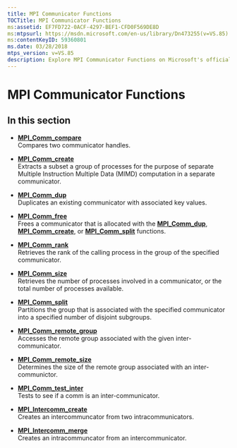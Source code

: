 ```yaml
---
title: MPI Communicator Functions
TOCTitle: MPI Communicator Functions
ms:assetid: EF7FD722-0ACF-4297-BEF1-CFD0F569DE8D
ms:mtpsurl: https://msdn.microsoft.com/en-us/library/Dn473255(v=VS.85)
ms:contentKeyID: 59360801
ms.date: 03/28/2018
mtps_version: v=VS.85
description: Explore MPI Communicator Functions on Microsoft's official site. Learn about MPI_Comm_compare, MPI_Comm_create, MPI_Comm_dup, and more. Enhance your MIMD computation skills.
---
```


# MPI Communicator Functions

## In this section

  - [**MPI\_Comm\_compare**](mpi-comm-compare-function.md)  
    Compares two communicator handles.

  - [**MPI\_Comm\_create**](mpi-comm-create-function.md)  
    Extracts a subset a group of processes for the purpose of separate Multiple Instruction Multiple Data (MIMD) computation in a separate communicator.

  - [**MPI\_Comm\_dup**](mpi-comm-dup-function.md)  
    Duplicates an existing communicator with associated key values.

  - [**MPI\_Comm\_free**](mpi-comm-free-function.md)  
    Frees a communicator that is allocated with the [**MPI\_Comm\_dup**](mpi-comm-dup-function.md), [**MPI\_Comm\_create**](mpi-comm-create-function.md), or [**MPI\_Comm\_split**](mpi-comm-split-function.md) functions.

  - [**MPI\_Comm\_rank**](mpi-comm-rank-function.md)  
    Retrieves the rank of the calling process in the group of the specified communicator.

  - [**MPI\_Comm\_size**](mpi-comm-size-function.md)  
    Retrieves the number of processes involved in a communicator, or the total number of processes available.

  - [**MPI\_Comm\_split**](mpi-comm-split-function.md)  
    Partitions the group that is associated with the specified communicator into a specified number of disjoint subgroups.

  - [**MPI\_Comm\_remote\_group**](mpi-comm-remote-group-function.md)  
    Accesses the remote group associated with the given inter-communicator.

  - [**MPI\_Comm\_remote\_size**](mpi-comm-remote-size-function.md)  
    Determines the size of the remote group associated with an inter-communictor.

  - [**MPI\_Comm\_test\_inter**](mpi-comm-test-inter-function.md)  
    Tests to see if a comm is an inter-communicator.

  - [**MPI\_Intercomm\_create**](mpi-intercomm-create-function.md)  
    Creates an intercommuncator from two intracommunicators.

  - [**MPI\_Intercomm\_merge**](mpi-intercomm-merge-function.md)  
    Creates an intracommuncator from an intercommunicator.

